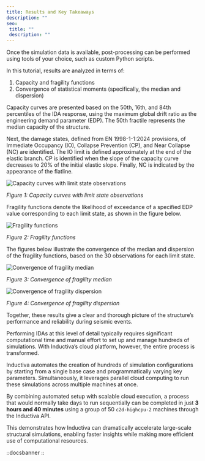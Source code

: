 ```yaml
---
title: Results and Key Takeaways
description: ""
seo:
 title: ""
 description: ""
---
```


Once the simulation data is available, post-processing can be performed using tools of your choice, such as custom Python scripts.

In this tutorial, results are analyzed in terms of:
1. Capacity and fragility functions
2. Convergence of statistical moments (specifically, the median and dispersion)

Capacity curves are presented based on the 50th, 16th, and 84th percentiles of the IDA response, using the maximum global drift 
ratio as the engineering demand parameter (EDP). The 50th fractile represents the median capacity of the structure.

Next, the damage states, defined from EN 1998-1-1:2024 provisions, of Immediate Occupancy (IO), Collapse Prevention (CP), 
and Near Collapse (NC) are identified. The IO limit is defined approximately at the end of the elastic branch. CP is 
identified when the slope of the capacity curve decreases to 20% of the initial elastic slope. Finally, NC is indicated by 
the appearance of the flatline.

![Capacity curves with limit state observations](opensees/graph1.png)
<p><em>Figure 1: Capacity curves with limit state observations</em></p>

Fragility functions denote the likelihood of exceedance of a specified EDP value corresponding to each limit state, as shown in the 
figure below.

![Fragility functions](opensees/graph2.png)
<p><em>Figure 2: Fragility functions</em></p>

The figures below illustrate the convergence of the median and dispersion of the fragility functions, based on the 30 observations 
for each limit state.

![Convergence of fragility median](opensees/graph3.png)
<p><em>Figure 3: Convergence of fragility median</em></p>

![Convergence of fragility dispersion](opensees/graph4.png)
<p><em>Figure 4: Convergence of fragility dispersion</em></p>

Together, these results give a clear and thorough picture of the structure’s performance and reliability during seismic events.

Performing IDAs at this level of detail typically requires significant computational time and manual effort to set up and manage hundreds of simulations. With Inductiva’s cloud platform, however, the entire process is transformed.

Inductiva automates the creation of hundreds of simulation configurations by starting from a single base case and programmatically varying key parameters. Simultaneously, it leverages parallel cloud computing to run these simulations across multiple machines at once.

By combining automated setup with scalable cloud execution, a process that would normally take days to run sequentially can be completed in just **3 hours and 40 minutes** using a group of 50 `c2d-highcpu-2` machines through the Inductiva API.

This demonstrates how Inductiva can dramatically accelerate large-scale structural simulations, enabling faster insights while making more efficient use of computational resources.

::docsbanner
::

